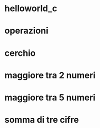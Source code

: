# helloworld_c
# operazioni
# cerchio
# maggiore tra 2 numeri
# maggiore tra 5 numeri
# somma di tre cifre